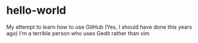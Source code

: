 # hello-world
My attempt to learn how to use GitHub (Yes, I should have done this years ago)
I'm a terrible person who uses Gedit rather than vim
